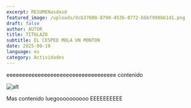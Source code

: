 ```yaml
---
excerpt: RESUMENasdasd
featured_image: /uploads/dcb37088-8790-453b-8772-bbbf998bb1d1.png
draft: false
author: AUTOR
title: TITULAZO
subtitle: EL CESPED MOLA UN MONTON
date: 2025-09-10
language: es
category: Actividades
---
```

eeeeeeeeeeeeeeeeeeeeeeeeeeeeeeeeeee contenido

![alt](/uploads/dcb37088-8790-453b-8772-bbbf998bb1d1.png "Cesped")

Mas contenido luegoooooooooo EEEEEEEEEE